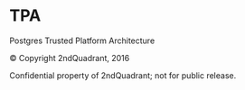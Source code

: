 # TPA
Postgres Trusted Platform Architecture

© Copyright 2ndQuadrant, 2016

Confidential property of 2ndQuadrant; not for public release.
